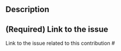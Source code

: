 ## Description

<!-- Describe your changes -->

## (Required) Link to the issue

Link to the issue related to this contribution #
